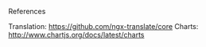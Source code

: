 

References

Translation: https://github.com/ngx-translate/core
Charts: http://www.chartjs.org/docs/latest/charts